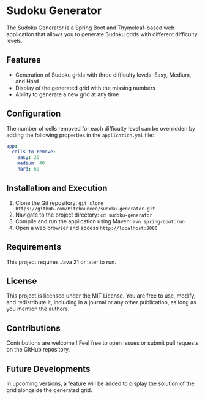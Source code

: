 # Sudoku Generator

The Sudoku Generator is a Spring Boot and Thymeleaf-based web application that allows you to generate Sudoku grids with different difficulty levels.

## Features

- Generation of Sudoku grids with three difficulty levels: Easy, Medium, and Hard
- Display of the generated grid with the missing numbers
- Ability to generate a new grid at any time

## Configuration

The number of cells removed for each difficulty level can be overridden by adding the following properties in the `application.yml` file:

```yaml
app:
  cells-to-remove:
    easy: 20
    medium: 40
    hard: 60
```

## Installation and Execution

1. Clone the Git repository: `git clone https://github.com/Pitchouneee/sudoku-generator.git`
2. Navigate to the project directory: `cd sudoku-generator`
3. Compile and run the application using Maven: `mvn spring-boot:run`
4. Open a web browser and access `http://localhost:8080`

## Requirements

This project requires Java 21 or later to run.

## License

This project is licensed under the MIT License. You are free to use, modify, and redistribute it, including in a journal or any other publication, as long as you mention the authors.

## Contributions

Contributions are welcome ! Feel free to open issues or submit pull requests on the GitHub repository.

## Future Developments

In upcoming versions, a feature will be added to display the solution of the grid alongside the generated grid.
